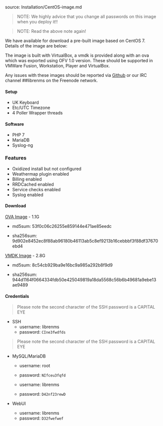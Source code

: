 source: Installation/CentOS-image.md
> NOTE: We highly advice that you change all passwords on this image when you deploy it!!

> NOTE: Read the above note again!

We have available for download a pre-built image based on CentOS 7. Details of the image are below:

The image is built with VirtualBox, a vmdk is provided along with an ova which was exported using OFV 1.0 version. 
These should be supported in VMWare Fusion, Workstation, Player and VirtualBox.

Any issues with these images should be reported via [Github](https://github.com/librenms/librenms/issues) or our IRC channel ##librenms on the Freenode network.

#### Setup

  - UK Keyboard
  - Etc/UTC Timezone
  - 4 Poller Wrapper threads

#### Software

  - PHP 7
  - MariaDB
  - Syslog-ng

### Features

  - Oxidized install but not configured
  - Weathermap plugin enabled
  - Billing enabled
  - RRDCached enabled
  - Service checks enabled
  - Syslog enabled

#### Download

[OVA Image](http://www.lathwood.co.uk/librenms/librenms_centos_7.ova) - 1.1G

  - md5sum: 53f0c06c26255e859144e471ae85eedc

  - sha256sum: 9d902e8452ec8f88ab96180b46113ab5c8ef9213b16cebbbf3f88df37670ebd4

[VMDK Image](http://www.lathwood.co.uk/librenms/librenms_centos_7.vmdk) - 2.8G

  - md5sum: 8c54cb929ba9e16bc9a985a292b8f9d9

  - sha256sum: 944d1164f0664334fdb50e425049819a18da5568c56b6b49681a9ebe13ae9489

#### Credentials

> Please note the second character of the SSH password is a CAPITAL EYE

  - SSH
    - username: librenms
    - password: `CIne3fwdfds`

> Please note the second character of the SSH password is a CAPITAL EYE

  - MySQL/MariaDB
    - username: root
    - password: `NIfceu3fqfd`

    - username: librenms
    - password: `D42nf23rewD`

  - WebUI
    - username: librenms
    - password: `D32fwefwef`

